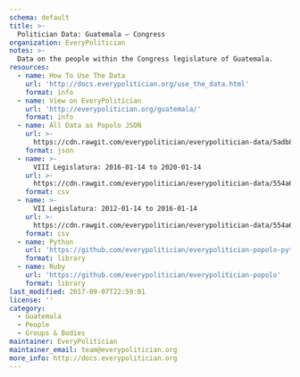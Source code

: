 ```yaml
---
schema: default
title: >-
  Politician Data: Guatemala — Congress
organization: EveryPolitician
notes: >-
  Data on the people within the Congress legislature of Guatemala.
resources:
  - name: How To Use The Data
    url: 'http://docs.everypolitician.org/use_the_data.html'
    format: info
  - name: View on EveryPolitician
    url: 'http://everypolitician.org/guatemala/'
    format: info
  - name: All Data as Popolo JSON
    url: >-
      https://cdn.rawgit.com/everypolitician/everypolitician-data/5adb8879c58f66b92d3da13249d8b62a2b6743af/data/Guatemala/Congress/ep-popolo-v1.0.json
    format: json
  - name: >-
      VIII Legislatura: 2016-01-14 to 2020-01-14
    url: >-
      https://cdn.rawgit.com/everypolitician/everypolitician-data/554a6cb306153130ac5558e4c015471d63e57cb7/data/Guatemala/Congress/term-8.csv
    format: csv
  - name: >-
      VII Legislatura: 2012-01-14 to 2016-01-14
    url: >-
      https://cdn.rawgit.com/everypolitician/everypolitician-data/554a6cb306153130ac5558e4c015471d63e57cb7/data/Guatemala/Congress/term-7.csv
    format: csv
  - name: Python
    url: 'https://github.com/everypolitician/everypolitician-popolo-python'
    format: library
  - name: Ruby
    url: 'https://github.com/everypolitician/everypolitician-popolo'
    format: library
last_modified: 2017-09-07T22:59:01
license: ''
category:
  - Guatemala
  - People
  - Groups & Bodies
maintainer: EveryPolitician
maintainer_email: team@everypolitician.org
more_info: http://docs.everypolitician.org
---
```

